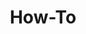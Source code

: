 ---
# Featured tags need to have the `list` layout.
layout: list

# The title of the tag's page.
title: How-To

# The name of the tag, used in a post's front matter (e.g. tags: [<slug>]).
slug: how-to

# (Optional) Write a short (~150 characters) description of this featured tag.
description: >
  Explanatory posts about technical topics, such as specific packages or techniques.
---